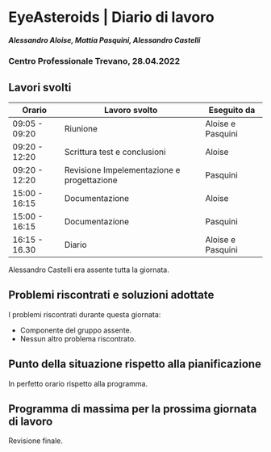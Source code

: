 # EyeAsteroids | Diario di lavoro
##### Alessandro Aloise, Mattia Pasquini, Alessandro Castelli
### Centro Professionale Trevano, 28.04.2022

## Lavori svolti


|Orario        |Lavoro svolto                                               	    |Eseguito da        |
|--------------|----------------------------------------------------------------- |-------------------|
|09:05 - 09:20 | Riunione 		  												                          | Aloise e Pasquini |
|09:20 - 12:20 | Scrittura test e conclusioni                            				  | Aloise            |
|09:20 - 12:20 | Revisione Impelementazione e progettazione              				  | Pasquini          |
|15:00 - 16:15 | Documentazione	 	                                                | Aloise            |
|15:00 - 16:15 | Documentazione											 	                            | Pasquini          |
|16:15 - 16.30 | Diario				   						  					                          |Aloise e  Pasquini |

Alessandro Castelli era assente tutta la giornata.

##  Problemi riscontrati e soluzioni adottate
I problemi riscontrati durante questa giornata:

* Componente del gruppo assente.
* Nessun altro problema riscontrato.

##  Punto della situazione rispetto alla pianificazione
In perfetto orario rispetto alla programma.

## Programma di massima per la prossima giornata di lavoro
Revisione finale.

